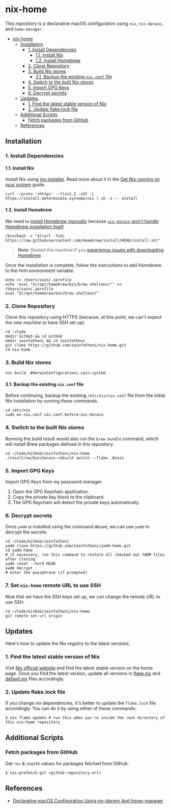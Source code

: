 # nix-home

This repository is a declarative macOS configuration using `nix`, `nix-darwin`,
and `home-manager`.

- [nix-home](#nix-home)
  - [Installation](#installation)
    - [1. Install Dependencies](#1-install-dependencies)
      - [1.1. Install Nix](#11-install-nix)
      - [1.2. Install Homebrew](#12-install-homebrew)
    - [2. Clone Repository](#2-clone-repository)
    - [3. Build Nix stores](#3-build-nix-stores)
      - [3.1. Backup the existing `nix.conf` file](#31-backup-the-existing-nixconf-file)
    - [4. Switch to the built Nix stores](#4-switch-to-the-built-nix-stores)
    - [5. Import GPG Keys](#5-import-gpg-keys)
    - [6. Decrypt secrets](#6-decrypt-secrets)
  - [Updates](#updates)
    - [1. Find the latest stable version of Nix](#1-find-the-latest-stable-version-of-nix)
    - [2. Update flake.lock file](#2-update-flakelock-file)
  - [Additional Scripts](#additional-scripts)
    - [Fetch packages from GitHub](#fetch-packages-from-github)
  - [References](#references)

## Installation

### 1. Install Dependencies

#### 1.1. Install Nix

Install Nix using
[nix-installer](https://zero-to-nix.com/concepts/nix-installer). Read more about
it in the
[Get Nix running on your system](https://zero-to-nix.com/start/install) guide.

```shell
curl --proto '=https' --tlsv1.2 -sSf -L https://install.determinate.systems/nix | sh -s -- install
```

#### 1.2. Install Homebrew

We need to [install Homebrew manually](https://brew.sh) because
[`nix-darwin` won't handle Homebrew installation itself](https://daiderd.com/nix-darwin/manual/index.html#opt-homebrew.enable).

```shell
/bin/bash -c "$(curl -fsSL https://raw.githubusercontent.com/Homebrew/install/HEAD/install.sh)"
```

> **Note**: Restart the machine if you
> [experience issues with downloading Homebrew](https://github.com/orgs/Homebrew/discussions/3343#discussioncomment-3628470).

Once the installation is complete, follow the instructions to add Homebrew to the
`PATH` environment variable.

```shell
echo >> /Users/zain/.zprofile
echo 'eval "$(/opt/homebrew/bin/brew shellenv)"' >> /Users/zain/.zprofile
eval "$(/opt/homebrew/bin/brew shellenv)"
```

### 2. Clone Repository

Clone this repository using HTTPS (because, at this point, we can't expect the
new machine to have SSH set up).

```shell
cd ~/Code
mkdir GitHub && cd GitHub
mkdir zainfathoni && cd zainfathoni
git clone https://github.com/zainfathoni/nix-home.git
cd nix-home
```

### 3. Build Nix stores

```shell
nix build .#darwinConfigurations.zain.system
```

#### 3.1. Backup the existing `nix.conf` file

Before continuing, backup the existing `/etc/nix/nix.conf` file from the initial
Nix installation by running these commands.

```shell
cd /etc/nix
sudo mv nix.conf nix.conf.before-nix-darwin
```

### 4. Switch to the built Nix stores

Running the build result would also run the `brew bundle` command, which will
install Brew packages defined in this repository.

```shell
cd ~/Code/GitHub/zainfathoni/nix-home
./result/sw/bin/darwin-rebuild switch --flake .#zain
```

### 5. Import GPG Keys

Import GPG Keys from my password manager.

1. Open the GPG Keychain application.
2. Copy the private key block to the clipboard.
3. The GPG Keychain will detect the private keys automatically.

### 6. Decrypt secrets

Once `yadm` is installed using the command above, we can use `yadm` to decrypt
the secrets.

```shell
cd ~/Code/GitHub/zainfathoni
yadm clone https://github.com/zainfathoni/yadm-home.git
cd yadm-home
# if necessary, run this command to restore all checked out YADM files after cloning
yadm reset --hard HEAD
yadm decrypt
# enter the passphrase (if prompted)
```

### 7. Set `nix-home` remote URL to use SSH

Now that we have the SSH keys set up, we can change the remote URL to use SSH.

```shell
cd ~/Code/GitHub/zainfathoni/nix-home
git remote set-url origin
```

## Updates

Here's how to update the Nix registry to the latest versions.

### 1. Find the latest stable version of Nix

Visit [Nix official website](https://nixos.org/) and find the latest stable
version on the home page. Once you find the latest version, update all versions
in [flake.nix](./flake.nix) and [default.nix](./home/default.nix) files
accordingly.

### 2. Update flake.lock file

If you change nix dependencies, it's better to update the `flake.lock` file
accordingly. You can do it by using either of these commands:

```shell
$ nix flake update # run this when you're inside the root directory of this nix-home repository
```

## Additional Scripts

### Fetch packages from GitHub

Get `rev` & `sha256` values for packages fetched from GitHub.

```shell
$ nix-prefetch-git <github-repository-url>
```

## References

- [Declarative macOS Configuration Using nix-darwin And home-manager](https://xyno.space/post/nix-darwin-introduction)
